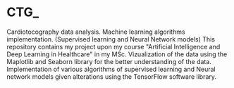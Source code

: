 # CTG_
Cardiotocography data analysis. Machine learning algorithms implementation. (Supervised learning and Neural Network models) This repository contains my project upon my course "Artificial Intelligence and Deep Learning in Healthcare" in my MSc.
Vizualization of the data using the Maplotlib and Seaborn library for the better understanding of the data. Implementation of various algorithms of supervised learning and Neural network models given alterations using the TensorFlow software library.
